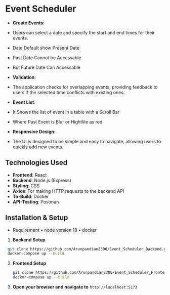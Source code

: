 # Event Scheduler

- **Create Events**:
- Users can select a date and specify the start and end times for their events.
- Date Default show Present Date
- Past Date Cannot be Accessable
- But Future Date Can Accessable
  
- **Validation**:
- The application checks for overlapping events, providing feedback to users if the selected time conflicts with existing ones.

- **Event List**:
- It Shows the list of event in a table with a Scroll Bar
- Where Past Event is Blur or Hightlite as red
  
- **Responsive Design**:
- The UI is designed to be simple and easy to navigate, allowing users to quickly add new events.

## Technologies Used
- **Frontend**: React
- **Backend**: Node.js (Express)
- **Styling**: CSS 
- **Axios**: For making HTTP requests to the backend API
- **To-Build**: Docker
- **API-Testing**: Postman
  
## Installation & Setup

- Requirement
•	node version 18
•	docker

1. **Backend Setup**

  ```bash
   git clone https://github.com/Arunpandian2306/Event_Scheduler_Backend.git
   docker-compose up --build
```
  
2. **Frontend Setup**

   ```bash
   git clone https://github.com/Arunpandian2306/Event_Scheduler_Frontend.git
   docker-compose up --build

3. **Open your browser and navigate to**
`http://localhost:5173` 

